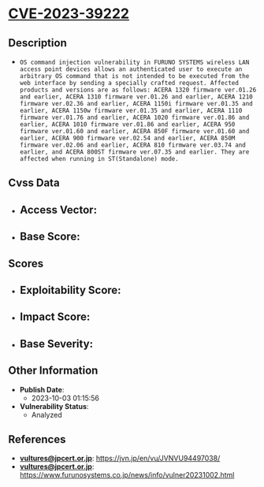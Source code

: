 
# [CVE-2023-39222](https://jvn.jp/en/vu/JVNVU94497038/)

## Description

- `OS command injection vulnerability in FURUNO SYSTEMS wireless LAN access point devices allows an authenticated user to execute an arbitrary OS command that is not intended to be executed from the web interface by sending a specially crafted request. Affected products and versions are as follows: ACERA 1320 firmware ver.01.26 and earlier, ACERA 1310 firmware ver.01.26 and earlier, ACERA 1210 firmware ver.02.36 and earlier, ACERA 1150i firmware ver.01.35 and earlier, ACERA 1150w firmware ver.01.35 and earlier, ACERA 1110 firmware ver.01.76 and earlier, ACERA 1020 firmware ver.01.86 and earlier, ACERA 1010 firmware ver.01.86 and earlier, ACERA 950 firmware ver.01.60 and earlier, ACERA 850F firmware ver.01.60 and earlier, ACERA 900 firmware ver.02.54 and earlier, ACERA 850M firmware ver.02.06 and earlier, ACERA 810 firmware ver.03.74 and earlier, and ACERA 800ST firmware ver.07.35 and earlier. They are affected when running in ST(Standalone) mode.`

## Cvss Data

- **Access Vector**:
  - 
- **Base Score**:
  - 

## Scores

- **Exploitability Score**:
  - 
- **Impact Score**:
  - 
- **Base Severity**:
  - 

## Other Information

- **Publish Date**:
  - 2023-10-03 01:15:56
- **Vulnerability Status**:
  - Analyzed

## References

- **vultures@jpcert.or.jp**: https://jvn.jp/en/vu/JVNVU94497038/
- **vultures@jpcert.or.jp**: https://www.furunosystems.co.jp/news/info/vulner20231002.html
